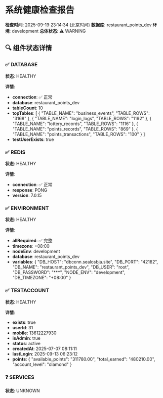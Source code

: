# 系统健康检查报告

**检查时间**: 2025-09-19 23:14:34 (北京时间)
**数据库**: restaurant_points_dev
**环境**: development
**总体状态**: ⚠️ WARNING

## 🔍 组件状态详情

### ✅ DATABASE

**状态**: HEALTHY

**详情**:
- **connection**: ✅ 正常
- **database**: restaurant_points_dev
- **tableCount**: 10
- **topTables**: [
  {
    "TABLE_NAME": "business_events",
    "TABLE_ROWS": "3168"
  },
  {
    "TABLE_NAME": "login_logs",
    "TABLE_ROWS": "1192"
  },
  {
    "TABLE_NAME": "lottery_records",
    "TABLE_ROWS": "1116"
  },
  {
    "TABLE_NAME": "points_records",
    "TABLE_ROWS": "869"
  },
  {
    "TABLE_NAME": "points_transactions",
    "TABLE_ROWS": "100"
  }
]
- **testUserExists**: true

### ✅ REDIS

**状态**: HEALTHY

**详情**:
- **connection**: ✅ 正常
- **response**: PONG
- **version**: 7.0.15

### ✅ ENVIRONMENT

**状态**: HEALTHY

**详情**:
- **allRequired**: ✅ 完整
- **timezone**: +08:00
- **nodeEnv**: development
- **database**: restaurant_points_dev
- **variables**: {
  "DB_HOST": "dbconn.sealosbja.site",
  "DB_PORT": "42182",
  "DB_NAME": "restaurant_points_dev",
  "DB_USER": "root",
  "DB_PASSWORD": "***",
  "NODE_ENV": "development",
  "DB_TIMEZONE": "+08:00"
}

### ✅ TESTACCOUNT

**状态**: HEALTHY

**详情**:
- **exists**: true
- **userId**: 31
- **mobile**: 13612227930
- **isAdmin**: true
- **status**: active
- **createdAt**: 2025-07-07 08:11:11
- **lastLogin**: 2025-09-13 06:23:12
- **points**: {
  "available_points": "311780.00",
  "total_earned": "480210.00",
  "account_level": "diamond"
}

### ❓ SERVICES

**状态**: UNKNOWN


